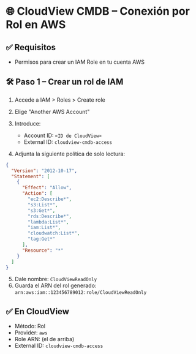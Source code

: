 # 🌐 CloudView CMDB – Conexión por Rol en AWS

## ✅ Requisitos
- Permisos para crear un IAM Role en tu cuenta AWS

## 🛠️ Paso 1 – Crear un rol de IAM
1. Accede a IAM > Roles > Create role
2. Elige "Another AWS Account"
3. Introduce:
   - Account ID: `<ID de CloudView>`
   - External ID: `cloudview-cmdb-access`

4. Adjunta la siguiente política de solo lectura:
```json
{
  "Version": "2012-10-17",
  "Statement": [
    {
      "Effect": "Allow",
      "Action": [
        "ec2:Describe*",
        "s3:List*",
        "s3:Get*",
        "rds:Describe*",
        "lambda:List*",
        "iam:List*",
        "cloudwatch:List*",
        "tag:Get*"
      ],
      "Resource": "*"
    }
  ]
}
```

5. Dale nombre: `CloudViewReadOnly`
6. Guarda el ARN del rol generado: `arn:aws:iam::123456789012:role/CloudViewReadOnly`

## ✅ En CloudView
- Método: Rol
- Provider: `aws`
- Role ARN: (el de arriba)
- External ID: `cloudview-cmdb-access`